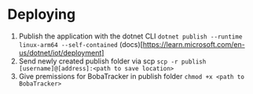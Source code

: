 # Deploying

1. Publish the application with the dotnet CLI `dotnet publish --runtime linux-arm64 --self-contained` (docs)[https://learn.microsoft.com/en-us/dotnet/iot/deployment]
2. Send newly created publish folder via scp `scp -r publish [username]@[address]:<path to save location>`
3. Give premissions for BobaTracker in publish folder `chmod +x <path to BobaTracker>`
